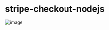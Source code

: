 # stripe-checkout-nodejs

![image](https://github.com/Rubanrubi/stripe-checkout-nodejs/assets/47156761/4009e50b-0270-4808-adda-9fca7cabeab2)
